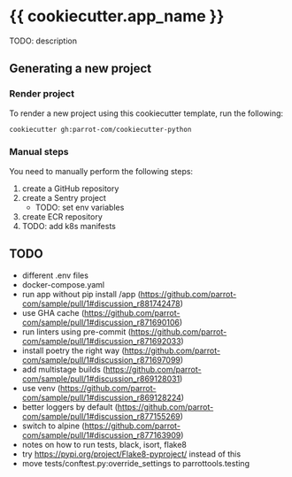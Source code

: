 # {{ cookiecutter.app_name }}

TODO: description

## Generating a new project

### Render project

To render a new project using this cookiecutter template, run the following:

```sh
cookiecutter gh:parrot-com/cookiecutter-python
```

### Manual steps

You need to manually perform the following steps:

1. create a GitHub repository
1. create a Sentry project
    * TODO: set env variables
1. create ECR repository
1. TODO: add k8s manifests

## TODO

* different .env files
* docker-compose.yaml
* run app without pip install /app (https://github.com/parrot-com/sample/pull/1#discussion_r881742478)
* use GHA cache (https://github.com/parrot-com/sample/pull/1#discussion_r871690106)
* run linters using pre-commit (https://github.com/parrot-com/sample/pull/1#discussion_r871692033)
* install poetry the right way (https://github.com/parrot-com/sample/pull/1#discussion_r871697099)
* add multistage builds (https://github.com/parrot-com/sample/pull/1#discussion_r869128031)
* use venv (https://github.com/parrot-com/sample/pull/1#discussion_r869128224)
* better loggers by default (https://github.com/parrot-com/sample/pull/1#discussion_r877155269)
* switch to alpine (https://github.com/parrot-com/sample/pull/1#discussion_r877163909)
* notes on how to run tests, black, isort, flake8
* try https://pypi.org/project/Flake8-pyproject/ instead of this
* move tests/conftest.py:override_settings to parrottools.testing
